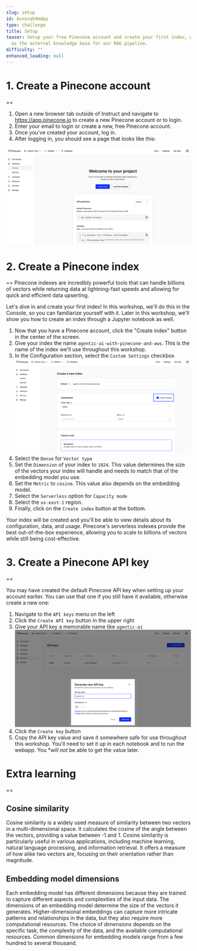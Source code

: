 ```yaml
---
slug: setup
id: bvnoxqh9mdpp
type: challenge
title: Setup
teaser: Setup your free Pinecone account and create your first index, which will serve
  as the external knowledge base for our RAG pipeline.
difficulty: ""
enhanced_loading: null
---
```

# 1. Create a Pinecone account
==
1. Open a new browser tab outside of Instruct and navigate to https://app.pinecone.io to create a new Pinecone account or to login.
2. Enter your email to login or create a new, free Pinecone account.
3. Once you've created your account, log in.
4. After logging in, you should see a page that looks like this:

![Create a Pinecone index button](../assets/02-pinecone-welcome-indexes.png)

# 2. Create a Pinecone index
==
Pinecone indexes are incredibly powerful tools that can handle billions of vectors while returning data at lightning-fast speeds and allowing for quick and efficient data upserting.

Let's dive in and create your first index! In this workshop, we'll do this in the Console, so you can familiarize yourself with it. Later in this workshop, we'll show you how to create an index through a Jupyter notebook as well.

1. Now that you have a Pinecone account, click the "Create index" button in the center of the screen.
2. Give your index the name `agentic-ai-with-pinecone-and-aws`. This is the name of the index we'll use throughout this workshop.
3. In the Configuration section, select the `Custom Settings` checkbox
![Create a Pinecone index](../assets/02-create-index.png)
4. Select the `Dense` for `Vector type`
5. Set the `Dimension` of your index to `1024`. This value determines the size of the vectors your index will handle and needs to match that of the embedding model you use.
6. Set the `Metric` to `cosine`. This value also depends on the embedding model.
7. Select the `Serverless` option for `Capacity mode`
8. Select the `us-east-1` region.
9. Finally, click on the `Create index` button at the bottom.

Your index will be created and you'll be able to view details about its configuration, data, and usage. Pinecone's serverless indexes  provide the best out-of-the-box experience, allowing you to scale to billions of vectors while still being cost-effective.

# 3. Create a Pinecone API key
==

You may have created the default Pinecone API key when setting up your account earlier. You can use that one if you still have it available, otherwise create a new one:

1. Navigate to the `API keys` menu on the left
2. Click the `Create API key` button in the upper right
3. Give your API key a memorable name like `agentic-ai`
![Create a Pinecone API key](../assets/02-api-key.png)
4. Click the `Create key` button
5. Copy the API key value and save it somewhere safe for use throughout this workshop. You'll need to set it up in each notebook and to run the webapp. You **will not* be able to get the value later.

# Extra learning
==
## Cosine similarity

Cosine similarity is a widely used measure of similarity between two vectors in a multi-dimensional space. It calculates the cosine of the angle between the vectors, providing a value between -1 and 1. Cosine similarity is particularly useful in various applications, including machine learning, natural language processing, and information retrieval. It offers a measure of how alike two vectors are, focusing on their orientation rather than magnitude.

## Embedding model dimensions

Each embedding model has different dimensions because they are trained to capture different aspects and complexities of the input data. The dimensions of an embedding model determine the size of the vectors it generates. Higher-dimensional embeddings can capture more intricate patterns and relationships in the data, but they also require more computational resources. The choice of dimensions depends on the specific task, the complexity of the data, and the available computational resources. Common dimensions for embedding models range from a few hundred to several thousand.